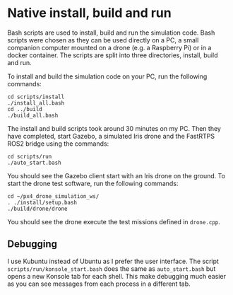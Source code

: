 # Native install, build and run

Bash scripts are used to install, build and run the simulation code. Bash
scripts were chosen as they can be used directly on a PC, a small companion
computer mounted on a drone (e.g. a Raspberry Pi) or in a docker container.
The scripts are split into three directories, install, build and run.

To install and build the simulation code on your PC, run the following
commands:

```text
cd scripts/install
./install_all.bash
cd ../build
./build_all.bash
```

The install and build scripts took around 30 minutes on my PC.  Then they
have completed, start Gazebo, a simulated Iris drone and the FastRTPS ROS2
bridge using the commands:

```text
cd scripts/run
./auto_start.bash
```

You should see the Gazebo client start with an Iris drone on the ground.
To start the drone test software, run the following commands:

```text
cd ~/px4_drone_simulation_ws/
. ./install/setup.bash
./build/drone/drone
```

You should see the drone execute the test missions defined in `drone.cpp`.

## Debugging

I use Kubuntu instead of Ubuntu as I prefer the user interface.  The script
`scripts/run/konsole_start.bash` does the same as `auto_start.bash` but opens
a new Konsole tab for each shell.  This make debugging much easier as you can
see messages from each process in a different tab.
